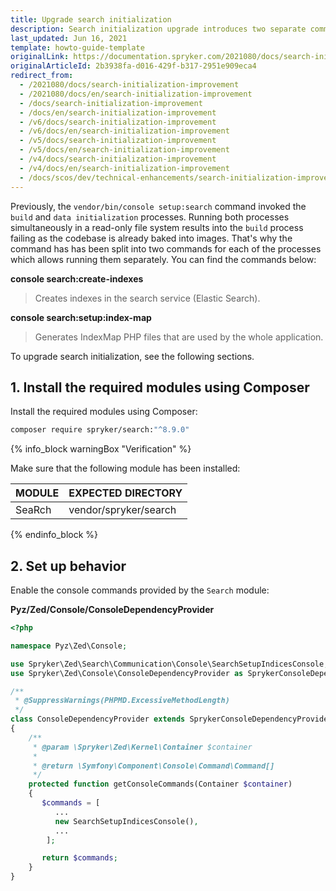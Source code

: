 ```yaml
---
title: Upgrade search initialization
description: Search initialization upgrade introduces two separate commands for the build and data initialization processes.
last_updated: Jun 16, 2021
template: howto-guide-template
originalLink: https://documentation.spryker.com/2021080/docs/search-initialization-improvement
originalArticleId: 2b3938fa-d016-429f-b317-2951e909eca4
redirect_from:
  - /2021080/docs/search-initialization-improvement
  - /2021080/docs/en/search-initialization-improvement
  - /docs/search-initialization-improvement
  - /docs/en/search-initialization-improvement
  - /v6/docs/search-initialization-improvement
  - /v6/docs/en/search-initialization-improvement
  - /v5/docs/search-initialization-improvement
  - /v5/docs/en/search-initialization-improvement
  - /v4/docs/search-initialization-improvement
  - /v4/docs/en/search-initialization-improvement
  - /docs/scos/dev/technical-enhancements/search-initialization-improvement.html
---
```


Previously, the `vendor/bin/console setup:search` command invoked the `build` and `data initialization` processes. Running both processes simultaneously in a read-only file system results into the `build` process failing as the codebase is already baked into images. That's why the command has has been split into two commands for each of the processes which allows running them separately. You can find the commands below:

**console search:create-indexes**

>Creates indexes in the search service (Elastic Search).

**console search:setup:index-map**

>Generates IndexMap PHP files that are used by the whole application.

To upgrade search initialization, see the following sections.

## 1. Install the required modules using Composer

Install the required modules using Composer:

```bash
composer require spryker/search:"^8.9.0"
```

{% info_block warningBox "Verification" %}

Make sure that the following module has been installed:

| MODULE | EXPECTED DIRECTORY |
| --- | --- |
| SeaRch | vendor/spryker/search |

{% endinfo_block %}

## 2. Set up behavior

Enable the console commands provided by the `Search` module:

**Pyz/Zed/Console/ConsoleDependencyProvider**

```php
<?php

namespace Pyz\Zed\Console;

use Spryker\Zed\Search\Communication\Console\SearchSetupIndicesConsole;
use Spryker\Zed\Console\ConsoleDependencyProvider as SprykerConsoleDependencyProvider;

/**
 * @SuppressWarnings(PHPMD.ExcessiveMethodLength)
 */
class ConsoleDependencyProvider extends SprykerConsoleDependencyProvider
{
    /**
     * @param \Spryker\Zed\Kernel\Container $container
     *
     * @return \Symfony\Component\Console\Command\Command[]
     */
    protected function getConsoleCommands(Container $container)
    {
       $commands = [
          ...
          new SearchSetupIndicesConsole(),
          ...
        ];

       return $commands;
    }
}
```
